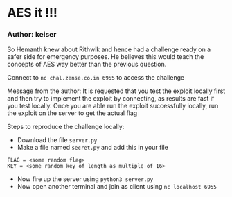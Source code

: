# AES it !!!

### Author: keiser

So Hemanth knew about Rithwik and hence had a challenge ready on a safer side for emergency purposes. He believes this would teach the concepts of AES way better than the previous question.

Connect to `nc chal.zense.co.in 6955` to access the challenge

Message from the author: It is requested that you test the exploit locally first and then try to implement the exploit by connecting, as results are fast if you test locally. Once you are able run the exploit successfully locally, run the exploit on the server to get the actual flag

Steps to reproduce the challenge locally:
- Download the file `server.py`
- Make a file named `secret.py` and add this in your file
```python3
FLAG = <some random flag>
KEY = <some random key of length as multiple of 16>
```
- Now fire up the server using `python3 server.py`
- Now open another terminal and join as client using `nc localhost 6955`